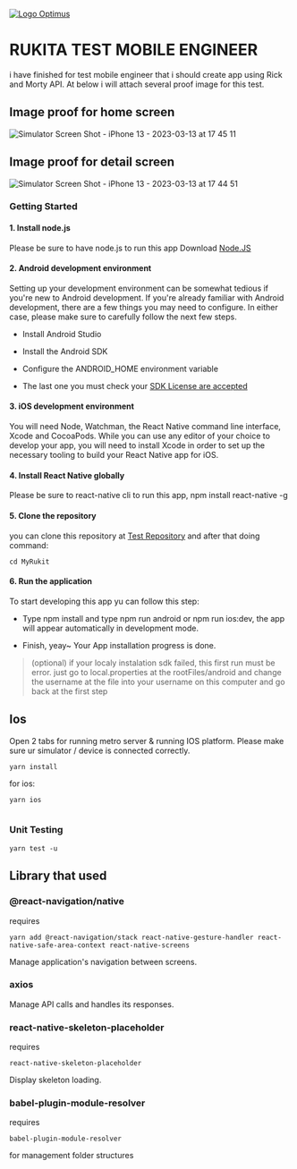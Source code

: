[![Logo Optimus](https://www.rukita.co/static/img/rukita-d.svg)](https://rukita.co)

# RUKITA TEST MOBILE ENGINEER

i have finished for test mobile engineer that i should create app using Rick and Morty API. At below i will attach several proof image for this test.

## Image proof for home screen

![Simulator Screen Shot - iPhone 13 - 2023-03-13 at 17 45 11](https://user-images.githubusercontent.com/32776398/224694105-5d1e6ccb-a6fa-4fb2-9938-83a0e1d3bb36.png)

## Image proof for detail screen

![Simulator Screen Shot - iPhone 13 - 2023-03-13 at 17 44 51](https://user-images.githubusercontent.com/32776398/224694482-34456d8c-b99a-49c2-8117-cfaabff194a1.png)

### Getting Started

#### 1. Install node.js

Please be sure to have node.js to run this app Download [Node.JS](https://nodejs.org/en/)

#### 2. Android development environment

Setting up your development environment can be somewhat tedious if you're new to Android development. If you're already familiar with Android development, there are a few things you may need to configure. In either case, please make sure to carefully follow the next few steps.

- Install Android Studio

- Install the Android SDK

- Configure the ANDROID_HOME environment variable

- The last one you must check your [SDK License are accepted ](https://stackoverflow.com/questions/39760172/you-have-not-accepted-the-license-agreements-of-the-following-sdk-components)

#### 3. iOS development environment

You will need Node, Watchman, the React Native command line interface, Xcode and CocoaPods.
While you can use any editor of your choice to develop your app, you will need to install Xcode in order to set up the necessary tooling to build your React Native app for iOS.

#### 4. Install React Native globally

Please be sure to react-native cli to run this app, npm install react-native -g

#### 5. Clone the repository

you can clone this repository at [Test Repository](https://github.com/whayu901/MyRukit) and after that doing command:

```
cd MyRukit
```

#### 6. Run the application

To start developing this app yu can follow this step:

- Type npm install and type npm run android or npm run ios:dev, the app will appear automatically in development mode.

- Finish, yeay~ Your App installation progress is done.

> (optional) if your localy instalation sdk failed, this first run must be error.
> just go to local.properties at the rootFiles/android and change the username at the file into your username on this computer and go back at the first step

## Ios

Open 2 tabs for running metro server & running IOS platform. Please make sure ur simulator / device is connected correctly.

```
yarn install
```

for ios:

```
yarn ios


```

### Unit Testing

```
yarn test -u

```

## Library that used

### @react-navigation/native

requires

```
yarn add @react-navigation/stack react-native-gesture-handler react-native-safe-area-context react-native-screens
```

Manage application's navigation between screens.

### axios

Manage API calls and handles its responses.

### react-native-skeleton-placeholder

requires

```
react-native-skeleton-placeholder
```

Display skeleton loading.

### babel-plugin-module-resolver

requires

```
babel-plugin-module-resolver
```

for management folder structures
